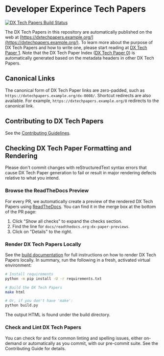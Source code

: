 # Developer Experince Tech Papers

[![DX Tech Papers Build Status](https://github.com/python/peps/actions/workflows/render.yml/badge.svg)](https://github.com/python/peps/actions)

The DX Tech Papers in this repository are automatically published on the web at [https://dxtechpapers.example.org/](https://dxtechpapers.example.org/). To learn more about the purpose of DX Tech Papers and how to write one, please start reading at [DX Tech Paper 1](https://dxtechpapers.example.org/dx-0001/). Note that the DX Tech Paper Index ([DX Tech Paper 0](https://dxtechpapers.example.org/dx-0000/)) is automatically generated based on the metadata headers in other DX Tech Papers.

## Canonical Links

The canonical form of DX Tech Paper links are zero-padded, such as `https://dxtechpapers.example.org/dx-0008/`. Shortcut redirects are also available. For example, `https://dxtechpapers.example.org/8` redirects to the canonical link.

## Contributing to DX Tech Papers

See the [Contributing Guidelines](./CONTRIBUTING.rst).

## Checking DX Tech Paper Formatting and Rendering

Please don't commit changes with reStructuredText syntax errors that cause DX Tech Paper generation to fail or result in major rendering defects relative to what you intend.

### Browse the ReadTheDocs Preview

For every PR, we automatically create a preview of the rendered DX Tech Papers using [ReadTheDocs](https://readthedocs.org/). You can find it in the merge box at the bottom of the PR page:

1. Click "Show all checks" to expand the checks section.
2. Find the line for `docs/readthedocs.org:dx-paper-previews`.
3. Click on "Details" to the right.

### Render DX Tech Papers Locally

See the [build documentation](./docs/build.rst) for full instructions on how to render DX Tech Papers locally. In summary, run the following in a fresh, activated virtual environment:

```bash
# Install requirements
python -m pip install -U -r requirements.txt

# Build the DX Tech Papers
make html

# Or, if you don't have 'make':
python build.py
```

The output HTML is found under the build directory.

### Check and Lint DX Tech Papers

You can check for and fix common linting and spelling issues, either on-demand or automatically as you commit, with our pre-commit suite. See the Contributing Guide for details.
